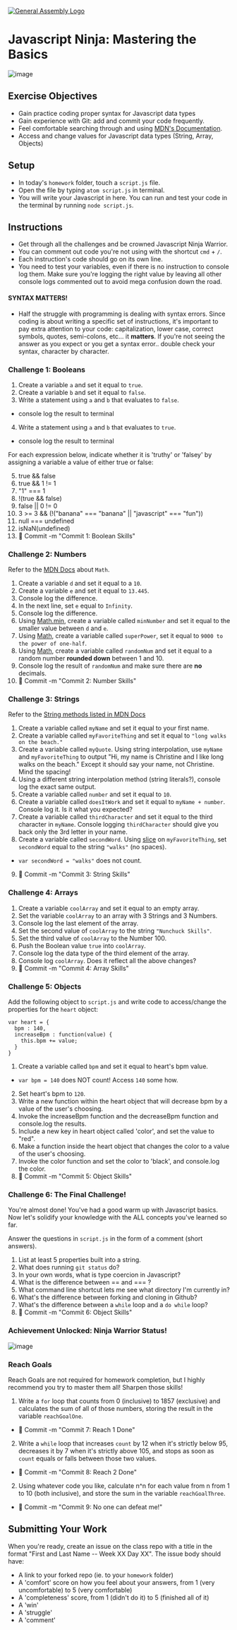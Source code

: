 [![General Assembly Logo](https://camo.githubusercontent.com/1a91b05b8f4d44b5bbfb83abac2b0996d8e26c92/687474703a2f2f692e696d6775722e636f6d2f6b6538555354712e706e67)](https://generalassemb.ly/education/web-development-immersive)

# Javascript Ninja: Mastering the Basics

![image](http://khjs.org/images/tild3133-6137-4164-b263-613730313863__logo.png)

## Exercise Objectives
* Gain practice coding proper syntax for Javascript data types
* Gain experience with Git: add and commit your code frequently.
* Feel comfortable searching through and using [MDN's Documentation](https://developer.mozilla.org/en-US/docs/Web/JavaScript).
* Access and change values for Javascript data types (String, Array, Objects)

## Setup

  - In today's `homework` folder, touch a `script.js` file.
  - Open the file by typing `atom script.js` in terminal.
  - You will write your Javascript in here. You can run and test your code in the terminal by running `node script.js`.

## Instructions

  - Get through all the challenges and be crowned Javascript Ninja Warrior.
  - You can comment out code you're not using with the shortcut `cmd` + `/`.
  - Each instruction's code should go on its own line.
  - You need to test your variables, even if there is no instruction to console log them. Make sure you're logging the right value by leaving all other console logs commented out to avoid mega confusion down the road.

#### SYNTAX MATTERS!

  - Half the struggle with programming is dealing with syntax errors. Since coding is about writing a specific set of instructions, it's important to pay extra attention to your code: capitalization, lower case, correct symbols, quotes, semi-colons, etc... it **matters**. If you're not seeing the answer as you expect or you get a syntax error.. double check your syntax, character by character.

### Challenge 1: Booleans
1. Create a variable `a` and set it equal to `true`.
2. Create a variable `b` and set it equal to `false`.
3. Write a statement using `a` and `b` that evaluates to `false`.
  - console log the result to terminal
4. Write a statement using `a` and `b` that evaluates to `true`.
  - console log the result to terminal

For each expression below, indicate whether it is 'truthy' or 'falsey' by assigning a variable a value of either true or false:

5. true && false
6. true && 1 != 1
7. "1" === 1
8. !(true && false)
9. false || 0 != 0
10. 3 >= 3 && (!("banana" === "banana" || "javascript" === "fun"))
11. null === undefined
12. isNaN(undefined)
13. :dart: Commit -m "Commit 1: Boolean Skills"

### Challenge 2: Numbers
Refer to the [MDN Docs](https://developer.mozilla.org/en-US/docs/Web/JavaScript/Reference/Global_Objects/Math) about `Math`.

1. Create a variable `d` and set it equal to a `10`.
2. Create a variable `e` and set it equal to `13.445`.
3. Console log the difference.
4. In the next line, set `e` equal to `Infinity`.
5. Console log the difference.
6. Using [Math.min](https://developer.mozilla.org/en-US/docs/Web/JavaScript/Reference/Global_Objects/Math), create a variable called `minNumber` and set it equal to the smaller value between `d` and `e`.
7. Using [Math](https://developer.mozilla.org/en-US/docs/Web/JavaScript/Reference/Global_Objects/Math), create a variable called `superPower`, set it equal to `9000 to the power of one-half`.
8. Using [Math](https://developer.mozilla.org/en-US/docs/Web/JavaScript/Reference/Global_Objects/Math), create a variable called `randomNum` and set it equal to a random number **rounded down** between 1 and 10.
9. Console log the result of `randomNum` and make sure there are **no** decimals.
10. :dart: Commit -m "Commit 2: Number Skills"

### Challenge 3: Strings
Refer to the [String methods listed in MDN Docs](https://developer.mozilla.org/en-US/docs/Web/JavaScript/Reference/Global_Objects/String)

1. Create a variable called `myName` and set it equal to your first name.
2. Create a variable called `myFavoriteThing` and set it equal to `"long walks on the beach."`
3. Create a variable called `myQuote`. Using string interpolation, use `myName` and `myFavoriteThing` to output "Hi, my name is Christine and I like long walks on the beach." Except it should say your name, not Christine. Mind the spacing!
4. Using a different string interpolation method (string literals?), console log the exact same output.
5. Create a variable called `number` and set it equal to `10`.
6. Create a variable called `doesItWork` and set it equal to `myName + number`. Console log it. Is it what you expected?
7. Create a variable called `thirdCharacter` and set it equal to the third character in `myName`. Console logging `thirdCharacter` should give you back only the 3rd letter in your name.
8. Create a variable called `secondWord`. Using [slice](https://developer.mozilla.org/en-US/docs/Web/JavaScript/Reference/Global_Objects/String/slice) on `myFavoriteThing`, set `secondWord` equal to the string `"walks"` (no spaces).
  - `var secondWord = "walks"` does not count.
9. :dart: Commit -m "Commit 3: String Skills"

### Challenge 4: Arrays

1. Create a variable `coolArray` and set it equal to an empty array.
2. Set the variable `coolArray` to an array with 3 Strings and 3 Numbers.
3. Console log the last element of the array.
4. Set the second value of `coolArray` to the string `"Nunchuck Skills"`.
5. Set the third value of `coolArray` to the Number 100.
6. Push the Boolean value `true` into `coolArray`.
7. Console log the data type of the third element of the array.
8. Console log `coolArray`. Does it reflect all the above changes?
9. :dart: Commit -m "Commit 4: Array Skills"

### Challenge 5: Objects

Add the following object to `script.js` and write code to access/change the properties for the `heart` object:

  ```
  var heart = {
    bpm : 140,
    increaseBpm : function(value) {
      this.bpm += value;
    }
  }
  ```

1. Create a variable called `bpm` and set it equal to heart's bpm value.
  - `var bpm = 140` does NOT count! Access `140` some how.
2. Set heart's bpm to `120`.
3. Write a new function within the heart object that will decrease bpm by a value of the user's choosing.
4. Invoke the increaseBpm function and the decreaseBpm function and console.log the results.
5. Include a new key in heart object called 'color', and set the value to "red".
6. Make a function inside the heart object that changes the color to a value of the user's choosing.
7. Invoke the color function and set the color to 'black', and console.log the color.
8. :dart: Commit -m "Commit 5: Object Skills"

### Challenge 6: The Final Challenge!

You're almost done! You've had a good warm up with Javascript basics. Now let's solidify your knowledge with the ALL concepts you've learned so far.

Answer the questions in `script.js` in the form of a comment (short answers).

1. List at least 5 properties built into a string.
2. What does running `git status` do?
3. In your own words, what is type coercion in Javascript?
4. What is the difference between == and === ?
5. What command line shortcut lets me see what directory I'm currently in?
6. What's the difference between forking and cloning in Github?
7. What's the difference between a `while` loop and a `do while` loop?
8. :dart: Commit -m "Commit 6: Object Skills"

### Achievement Unlocked: Ninja Warrior Status!

![image](http://www.andrewcarrollgames.com/wp-content/uploads/2013/01/code_ninja.png)

### Reach Goals
Reach Goals are not required for homework completion, but I highly recommend you try to master them all! Sharpen those skills!

1. Write a `for` loop that counts from 0 (inclusive) to 1857 (exclusive) and calculates the sum of all of those numbers, storing the result in the variable `reachGoalOne`.
  * :dart: Commit -m "Commit 7: Reach 1 Done"

2. Write a `while` loop that increases `count` by 12 when it's strictly below 95, decreases it by 7 when it's strictly above 105, and stops as soon as `count` equals or falls between those two values.
  * :dart: Commit -m "Commit 8: Reach 2 Done"

2. Using whatever code you like, calculate n^n for each value from n from 1 to 10 (both inclusive), and store the sum in the variable `reachGoalThree`.
  * :dart: Commit -m "Commit 9: No one can defeat me!"

## Submitting Your Work

  When you're ready, create an issue on the class repo with
  a title in the format "First and Last Name -- Week XX Day XX".
  The issue body should have:

  *   A link to your forked repo (ie. to your `homework` folder)
  *   A 'comfort' score on how you feel about your answers, from 1 (very
      uncomfortable) to 5 (very comfortable)
  *   A 'completeness' score, from 1 (didn't do it) to 5 (finished all of it)    
  *   A 'win'
  *   A 'struggle'
  *   A 'comment'
